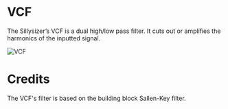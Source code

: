 # VCF
The Sillysizer’s VCF is a dual high/low pass filter. It cuts out or amplifies the harmonics of the inputted signal. 

![VCF](https://github.com/user-attachments/assets/9de57b1a-36f1-44ef-bec2-00a91510fb76)

# Credits
The VCF's filter is based on the building block Sallen-Key filter.
